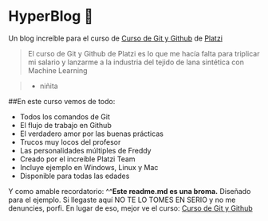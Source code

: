 # HyperBlog 💚
Un blog increíble para el curso de [Curso de Git y Github](http://platzi.com/cursos/git-github/ "Curso de Git y Github") de [Platzi](http://platzi.com)
>El curso de Git y Github de Platzi es lo que me hacía falta para triplicar mi salario y lanzarme a la industria del tejido de lana sintética con Machine Learning

> - niñita

##En este curso vemos de todo:
* Todos los comandos de Git
* El flujo de trabajo en Github
* El verdadero amor por las buenas prácticas
* Trucos muy locos del profesor
* Las personalidades múltiples de Freddy
* Creado por el increíble Platzi Team
* Incluye ejemplo en Windows, Linux y Mac
* Disponible para todas las edades

Y como amable recordatorio: ^^**Este readme.md es una broma.** Diseñado 
para el ejemplo. Si llegaste aquí NO TE LO TOMES EN SERIO y no me denuncies, porfi.
En lugar de eso, mejor ve el curso: [Curso de Git y Github](http://platzi.com/cursos/git-github/ "Curso de Git y Github")